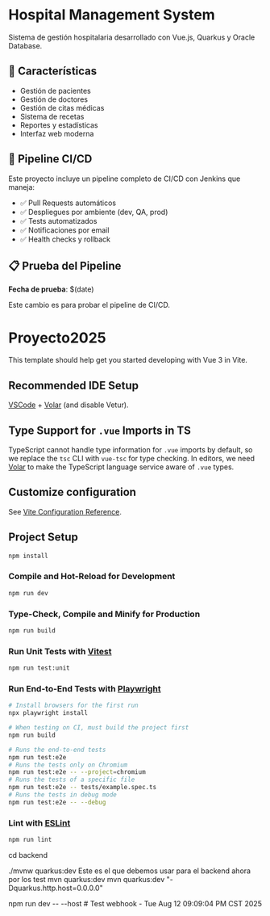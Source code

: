 # Hospital Management System

Sistema de gestión hospitalaria desarrollado con Vue.js, Quarkus y Oracle Database.

## 🏥 Características

- Gestión de pacientes
- Gestión de doctores
- Gestión de citas médicas
- Sistema de recetas
- Reportes y estadísticas
- Interfaz web moderna

## 🚀 Pipeline CI/CD

Este proyecto incluye un pipeline completo de CI/CD con Jenkins que maneja:

- ✅ Pull Requests automáticos
- ✅ Despliegues por ambiente (dev, QA, prod)
- ✅ Tests automatizados
- ✅ Notificaciones por email
- ✅ Health checks y rollback

## 📋 Prueba del Pipeline

**Fecha de prueba**: $(date)

Este cambio es para probar el pipeline de CI/CD.

# Proyecto2025

This template should help get you started developing with Vue 3 in Vite.

## Recommended IDE Setup

[VSCode](https://code.visualstudio.com/) + [Volar](https://marketplace.visualstudio.com/items?itemName=Vue.volar) (and disable Vetur).

## Type Support for `.vue` Imports in TS

TypeScript cannot handle type information for `.vue` imports by default, so we replace the `tsc` CLI with `vue-tsc` for type checking. In editors, we need [Volar](https://marketplace.visualstudio.com/items?itemName=Vue.volar) to make the TypeScript language service aware of `.vue` types.

## Customize configuration

See [Vite Configuration Reference](https://vite.dev/config/).

## Project Setup

```sh
npm install
```

### Compile and Hot-Reload for Development

```sh
npm run dev
```

### Type-Check, Compile and Minify for Production

```sh
npm run build
```

### Run Unit Tests with [Vitest](https://vitest.dev/)

```sh
npm run test:unit
```

### Run End-to-End Tests with [Playwright](https://playwright.dev)

```sh
# Install browsers for the first run
npx playwright install

# When testing on CI, must build the project first
npm run build

# Runs the end-to-end tests
npm run test:e2e
# Runs the tests only on Chromium
npm run test:e2e -- --project=chromium
# Runs the tests of a specific file
npm run test:e2e -- tests/example.spec.ts
# Runs the tests in debug mode
npm run test:e2e -- --debug
```

### Lint with [ESLint](https://eslint.org/)

```sh
npm run lint
```
cd backend

./mvnw quarkus:dev Este es el que debemos usar para el backend ahora por los test
mvn quarkus:dev
mvn quarkus:dev "-Dquarkus.http.host=0.0.0.0"


npm run dev -- --host # Test webhook - Tue Aug 12 09:09:04 PM CST 2025
